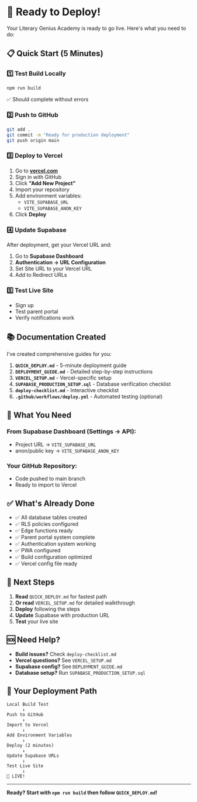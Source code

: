 # 🎉 Ready to Deploy!

Your Literary Genius Academy is ready to go live. Here's what you need to do:

## 📋 Quick Start (5 Minutes)

### 1️⃣ Test Build Locally
```bash
npm run build
```
✅ Should complete without errors

### 2️⃣ Push to GitHub
```bash
git add .
git commit -m "Ready for production deployment"
git push origin main
```

### 3️⃣ Deploy to Vercel
1. Go to **[vercel.com](https://vercel.com)**
2. Sign in with GitHub
3. Click **"Add New Project"**
4. Import your repository
5. Add environment variables:
   - `VITE_SUPABASE_URL`
   - `VITE_SUPABASE_ANON_KEY`
6. Click **Deploy**

### 4️⃣ Update Supabase
After deployment, get your Vercel URL and:
1. Go to **Supabase Dashboard**
2. **Authentication → URL Configuration**
3. Set Site URL to your Vercel URL
4. Add to Redirect URLs

### 5️⃣ Test Live Site
- Sign up
- Test parent portal
- Verify notifications work

## 📚 Documentation Created

I've created comprehensive guides for you:

1. **`QUICK_DEPLOY.md`** - 5-minute deployment guide
2. **`DEPLOYMENT_GUIDE.md`** - Detailed step-by-step instructions
3. **`VERCEL_SETUP.md`** - Vercel-specific setup
4. **`SUPABASE_PRODUCTION_SETUP.sql`** - Database verification checklist
5. **`deploy-checklist.md`** - Interactive checklist
6. **`.github/workflows/deploy.yml`** - Automated testing (optional)

## 🔑 What You Need

### From Supabase Dashboard (Settings → API):
- Project URL → `VITE_SUPABASE_URL`
- anon/public key → `VITE_SUPABASE_ANON_KEY`

### Your GitHub Repository:
- Code pushed to main branch
- Ready to import to Vercel

## ✅ What's Already Done

- ✅ All database tables created
- ✅ RLS policies configured
- ✅ Edge functions ready
- ✅ Parent portal system complete
- ✅ Authentication system working
- ✅ PWA configured
- ✅ Build configuration optimized
- ✅ Vercel config file ready

## 🚀 Next Steps

1. **Read** `QUICK_DEPLOY.md` for fastest path
2. **Or read** `VERCEL_SETUP.md` for detailed walkthrough
3. **Deploy** following the steps
4. **Update** Supabase with production URL
5. **Test** your live site

## 🆘 Need Help?

- **Build issues?** Check `deploy-checklist.md`
- **Vercel questions?** See `VERCEL_SETUP.md`
- **Supabase config?** See `DEPLOYMENT_GUIDE.md`
- **Database setup?** Run `SUPABASE_PRODUCTION_SETUP.sql`

## 🎯 Your Deployment Path

```
Local Build Test
      ↓
Push to GitHub
      ↓
Import to Vercel
      ↓
Add Environment Variables
      ↓
Deploy (2 minutes)
      ↓
Update Supabase URLs
      ↓
Test Live Site
      ↓
🎉 LIVE!
```

---

**Ready? Start with `npm run build` then follow `QUICK_DEPLOY.md`!**
